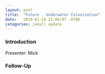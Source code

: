 ```yaml
---
layout: post
title:  "Future - Underwater Colonization"
date:   2018-01-10 21:00:07 -0700
categories: jekyll update
---
```


### Introduction

Presenter: Mick

### Follow-Up


